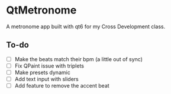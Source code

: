 # QtMetronome

A metronome app built with qt6 for my Cross Development class.

## To-do

- [ ] Make the beats match their bpm (a little out of sync)
- [ ] Fix QPaint issue with triplets
- [ ] Make presets dynamic
- [ ] Add text input with sliders
- [ ] Add feature to remove the accent beat